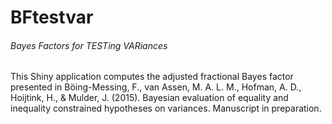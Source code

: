 # BFtestvar
###### Bayes Factors for TESTing VARiances
This Shiny application computes the adjusted fractional Bayes factor presented in Böing-Messing, F., van Assen, M. A. L. M., Hofman, A. D., Hoijtink, H., & Mulder, J. (2015). Bayesian evaluation of equality and inequality constrained hypotheses on variances. Manuscript in preparation.
